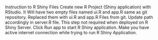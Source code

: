 Instruction to R Shiny Files
Create new R Project (Shiny application) with RStudio. It Will have two empty files named ui.R and app.R same as git repository. Replaced them with ui.R and app.R Files from git. Update path accordingly in server.R file. This step not required when deployed on R Shiny Server. 
Click Run app to start R Shiny application. Make you have active internet connection while trying to run R Shiny Application. 
